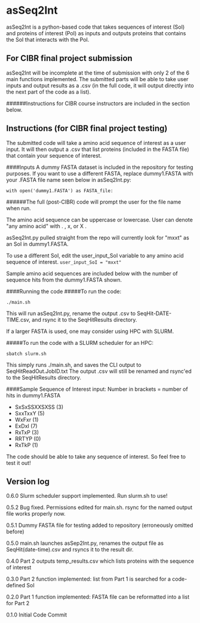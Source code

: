 # asSeq2Int

asSeq2Int is a python-based code that takes sequences of interest (SoI) and proteins of interest (PoI) as inputs and outputs proteins that contains the SoI that interacts with the PoI.

## For CIBR final project submission
asSeq2Int will be incomplete at the time of submission with only 2 of the 6 main functions implemented.
The submitted parts will be able to take user inputs and output results as a .csv
(in the full code, it will output directly into the next part of the code as a list).

######Instructions for CIBR course instructors are included in the section below.

## Instructions (for CIBR final project testing)
The submitted code will take a amino acid sequence of interest as a user input.
It will then output a .csv that list proteins (included in the FASTA file) that contain your sequence of interest.


####Inputs
A dummy FASTA dataset is included in the repository for testing purposes. If you want to use a 
different FASTA, replace dummy1.FASTA with your .FASTA file name seen below in asSeq2Int.py:

```
with open('dummy1.FASTA') as FASTA_file:
```
######The full (post-CIBR) code will prompt the user for the file name when run. 

The amino acid sequence can be uppercase or lowercase. User can denote "any amino acid" with . , x, or X .

asSeq2Int.py pulled straight from the repo will currently look for "mxxt" as an SoI in dummy1.FASTA.

To use a different SoI, edit the user_input_SoI variable to any amino acid sequence of interest. 
```user_input_SoI = "mxxt"```

Sample amino acid sequences are included below with the number of sequence hits from the dummy1.FASTA shown.

####Running the code
#####To run the code:
```
./main.sh
```
This will run asSeq2Int.py, rename the output .csv to SeqHit-DATE-TIME.csv, and rsync it to the SeqHitResults directory.

If a larger FASTA is used, one may consider using HPC with SLURM.

#####To run the code with a SLURM scheduler for an HPC:
```
sbatch slurm.sh
```
This simply runs ./main.sh, and saves the CLI output to SeqHitReadOut.JobID.txt
The output .csv will still be renamed and rsync'ed to the SeqHitResults directory. 

####Sample Sequence of Interest input:
Number in brackets = number of hits in dummy1.FASTA
- SxSxSSXXSXSS (3)
- SxxTxxY (5)
- WxFxr (1)
- ExDxI (7)
- RxTxP (3)
- RRTYP (0)
- RxTkP (1)

The code should be able to take any sequence of interest. So feel free to test it out!

## Version log

0.6.0 Slurm scheduler support implemented. Run slurm.sh to use!

0.5.2 Bug fixed. Permissions edited for main.sh. rsync for the named output file works properly now. 

0.5.1 Dummy FASTA file for testing added to repository (erroneously omitted before)

0.5.0 main.sh launches asSep2Int.py, renames the output file as SeqHit(date-time).csv and rsyncs it to the result dir. 

0.4.0 Part 2 outputs temp_results.csv which lists proteins with the sequence of interest

0.3.0 Part 2 function implemented: list from Part 1 is searched for a code-defined SoI

0.2.0 Part 1 function implemented: FASTA file can be reformatted into a list for Part 2 

0.1.0 Initial Code Commit
